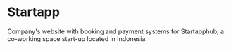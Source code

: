# Startapp
Company's website with booking and payment systems for Startapphub, a co-working space start-up located in Indonesia.
